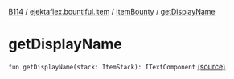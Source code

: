 [B114](../../index.md) / [ejektaflex.bountiful.item](../index.md) / [ItemBounty](index.md) / [getDisplayName](./get-display-name.md)

# getDisplayName

`fun getDisplayName(stack: ItemStack): ITextComponent` [(source)](https://github.com/ejektaflex/Bountiful/tree/develop/src/main/kotlin/ejektaflex/bountiful/item/ItemBounty.kt#L55)